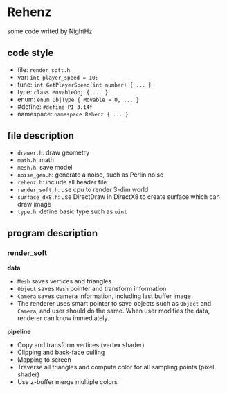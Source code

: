 # Rehenz

some code writed by NightHz

## code style

- file: `render_soft.h`
- var: `int player_speed = 10;`
- func: `int GetPlayerSpeed(int number) { ... }`
- type: `class MovableObj { ... }`
- enum: `enum ObjType { Movable = 0, ... }`
- #define: `#define PI 3.14f`
- namespace: `namespace Rehenz { ... }`

## file description

- `drawer.h`: draw geometry
- `math.h`: math
- `mesh.h`: save model
- `noise_gen.h`: generate a noise, such as Perlin noise
- `rehenz.h`: include all header file
- `render_soft.h`: use cpu to render 3-dim world
- `surface_dx8.h`: use DirectDraw in DirectX8 to create surface which can draw image
- `type.h`: define basic type such as `uint`


## program description

### render_soft

**data**

- `Mesh` saves vertices and triangles
- `Object` saves `Mesh` pointer and transform information
- `Camera` saves camera information, including last buffer image
- The renderer uses smart pointer to save objects such as `Object` and `Camera`, and user should do the same. When user modifies the data, renderer can know immediately.

**pipeline**

- Copy and transform vertices (vertex shader)
- Clipping and back-face culling
- Mapping to screen
- Traverse all triangles and compute color for all sampling points (pixel shader)
- Use z-buffer merge multiple colors
